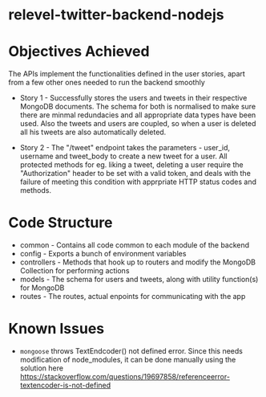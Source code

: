 # relevel-twitter-backend-nodejs

# Objectives Achieved

The APIs implement the functionalities defined in the user stories, apart from a few other ones needed to run the backend smoothly

- Story 1 - Successfully stores the users and tweets in their respective MongoDB documents. The schema for both is normalised to make sure there are minmal redundacies and all appropriate data types have been used. Also the tweets and users are coupled, so when a user is deleted all his tweets are also automatically deleted.

- Story 2 - The "/tweet" endpoint takes the parameters - user_id, username and tweet_body to create a new tweet for a user. All protected methods for eg. liking a tweet, deleting a user require the "Authorization" header to be set with a valid token, and deals with the failure of meeting this condition with apprpriate HTTP status codes and methods.

# Code Structure

- common - Contains all code common to each module of the backend
- config - Exports a bunch of environment variables
- controllers - Methods that hook up to routers and modify the MongoDB Collection for performing actions
- models - The schema for users and tweets, along with utility function(s) for MongoDB
- routes - The routes, actual enpoints for communicating with the app

# Known Issues

- `mongoose` throws TextEndcoder() not defined error. Since this needs modification of node_modules, it can be done manually using the solution here
  https://stackoverflow.com/questions/19697858/referenceerror-textencoder-is-not-defined

